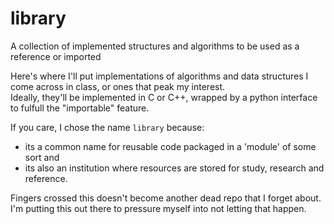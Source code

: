 # library
A collection of implemented structures and algorithms to be used as a reference or imported

Here's where I'll put implementations of algorithms and data structures I come across in class, or ones that peak my interest.  
Ideally, they'll be implemented in C or C++, wrapped by a python interface to fulfull the "importable" feature.  
  
If you care, I chose the name `library` because:
- its a common name for reusable code packaged in a 'module' of some sort and 
- its also an institution where resources are stored for study, research and reference.  
  
Fingers crossed this doesn't become another dead repo that I forget about. I'm putting this out there to pressure myself into not letting that happen.
